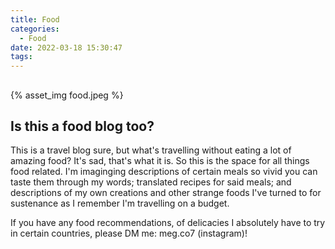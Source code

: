 ```yaml
---
title: Food
categories:
  - Food
date: 2022-03-18 15:30:47
tags:
---
```

##
{% asset_img food.jpeg %}
## Is this a food blog too?
This is a travel blog sure, but what's travelling without eating a lot of amazing food? It's sad, that's what it is. So this is the space for all things food related. I'm imaginging descriptions of certain meals so vivid you can taste them through my words; translated recipes for said meals; and descriptions of my own creations and other strange foods I've turned to for sustenance as I remember I'm travelling on a budget.

If you have any food recommendations, of delicacies I absolutely have to try in certain countries, please DM me: meg.co7 (instagram)!
